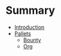 # Summary

- [Introduction](./intro.md)
- [Pallets](./pallets/README.md)
    - [Bounty](./pallets/bounty.md)
    - [Org](./pallets/org.md)